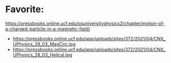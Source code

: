 # Favorite:
https://pressbooks.online.ucf.edu/osuniversityphysics2/chapter/motion-of-a-charged-particle-in-a-magnetic-field/
- https://pressbooks.online.ucf.edu/app/uploads/sites/372/2021/04/CNX_UPhysics_28_03_MagCirc.jpg
- https://pressbooks.online.ucf.edu/app/uploads/sites/372/2021/04/CNX_UPhysics_28_03_Helical.jpg
